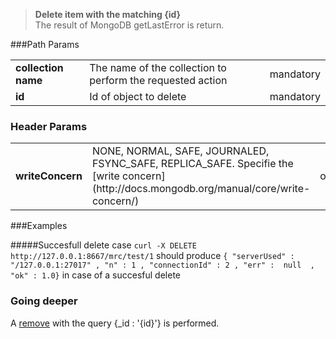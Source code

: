 
>**Delete item with the matching {id}**   
>The result of MongoDB getLastError is return.


###Path Params

<table>
<tr><td><strong>collection name</strong></td><td>The name of the collection to perform the requested action</td><td>mandatory</td></tr>
<tr><td><strong>id</strong></td><td>Id of object to delete</td><td>mandatory</td></tr>
</table>

### Header Params
<table>
<tr><td><strong>writeConcern</strong></td><td>NONE, NORMAL, SAFE, JOURNALED, FSYNC_SAFE, REPLICA_SAFE. Specifie the [write concern](http://docs.mongodb.org/manual/core/write-concern/) </td><td>optionnal</td></tr>
</table>

###Examples

#####Succesfull delete case
 `curl -X DELETE http://127.0.0.1:8667/mrc/test/1` should produce `{ "serverUsed" : "/127.0.0.1:27017" , "n" : 1 , "connectionId" : 2 , "err" :  null  , "ok" : 1.0}` in case of a succesful delete

### Going deeper
A [remove](http://docs.mongodb.org/manual/reference/method/db.collection.remove/#db.collection.remove) with the query {_id : '{id}'} is performed.




